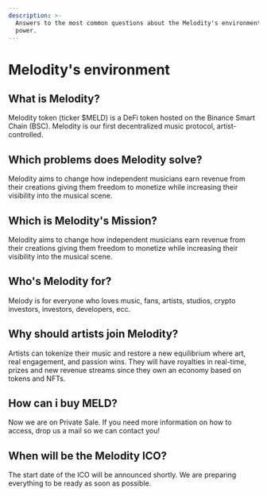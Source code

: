 ```yaml
---
description: >-
  Answers to the most common questions about the Melodity's environment and its
  power.
---
```


# Melodity's environment

## What is Melodity?

Melodity token (ticker $MELD) is a DeFi token hosted on the Binance Smart Chain (BSC). Melodity is our first decentralized music protocol, artist-controlled.

## Which problems does Melodity solve?

Melodity aims to change how independent musicians earn revenue from their creations giving them freedom to monetize while increasing their visibility into the musical scene.&#x20;

## Which is Melodity's Mission?

Melodity aims to change how independent musicians earn revenue from their creations giving them freedom to monetize while increasing their visibility into the musical scene.&#x20;

## Who's Melodity for?

Melody is for everyone who loves music, fans, artists, studios, crypto investors, investors, developers, ecc.

## Why should artists join Melodity?

Artists can tokenize their music and restore a new equilibrium where art, real engagement, and passion wins. They will have royalties in real-time, prizes and new revenue streams since they own an economy based on tokens and NFTs.

## How can i buy MELD?

Now we are on Private Sale. If you need more information on how to access, drop us a mail so we can contact you!

## **When will be the Melodity ICO?**

The start date of the ICO will be announced shortly. We are preparing everything to be ready as soon as possible.
